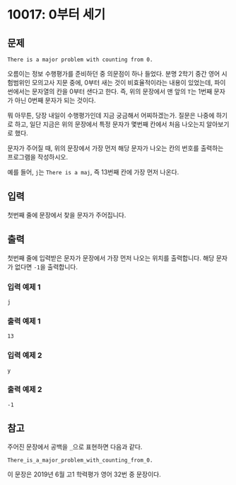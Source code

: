 # 10017: 0부터 세기

## 문제

```
There is a major problem with counting from 0.
```

오름이는 정보 수행평가를 준비하던 중 의문점이 하나 들었다. 분명 2학기 중간 영어 시험범위인 모의고사 지문 중에, 0부터 새는 것이 비효율적이라는 내용이 있었는데, 파이썬에서는 문자열의 칸을 0부터 샌다고 한다. 즉, 위의 문장에서 맨 앞의 `T`는 1번째 문자가 아닌 0번째 문자가 되는 것이다.

뭐 아무튼, 당장 내일이 수행평가인데 지금 궁금해서 어찌하겠는가. 질문은 나중에 하기로 하고, 일단 지금은 위의 문장에서 특정 문자가 몇번째 칸에서 처음 나오는지 알아보기로 했다.

문자가 주어질 때, 위의 문장에서 가장 먼저 해당 문자가 나오는 칸의 번호를 출력하는 프로그램을 작성하시오.

예를 들어, `j`는 `There is a maj`, 즉 13번째 칸에 가장 먼저 나온다.

## 입력
첫번째 줄에 문장에서 찾을 문자가 주어집니다.

## 출력
첫번째 줄에 입력받은 문자가 문장에서 가장 먼저 나오는 위치를 출력합니다. 해당 문자가 없다면 `-1`을 출력합니다.

### 입력 예제 1
```
j
```

### 출력 예제 1
```
13
```

### 입력 예제 2
```
y
```

### 출력 예제 2
```
-1
```

## 참고
주어진 문장에서 공백을 `_`으로 표현하면 다음과 같다.
```
There_is_a_major_problem_with_counting_from_0.
```

이 문장은 2019년 6월 고1 학력평가 영어 32번 중 문장이다.
